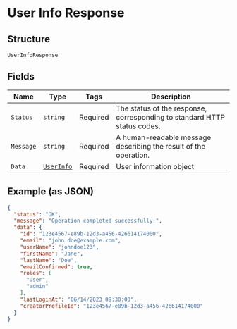 
# User Info Response

## Structure

`UserInfoResponse`

## Fields

| Name | Type | Tags | Description |
|  --- | --- | --- | --- |
| `Status` | `string` | Required | The status of the response, corresponding to standard HTTP status codes. |
| `Message` | `string` | Required | A human-readable message describing the result of the operation. |
| `Data` | [`UserInfo`](../../doc/models/user-info.md) | Required | User information object |

## Example (as JSON)

```json
{
  "status": "OK",
  "message": "Operation completed successfully.",
  "data": {
    "id": "123e4567-e89b-12d3-a456-426614174000",
    "email": "john.doe@example.com",
    "userName": "johndoe123",
    "firstName": "Jane",
    "lastName": "Doe",
    "emailConfirmed": true,
    "roles": [
      "user",
      "admin"
    ],
    "lastLoginAt": "06/14/2023 09:30:00",
    "creatorProfileId": "123e4567-e89b-12d3-a456-426614174000"
  }
}
```

